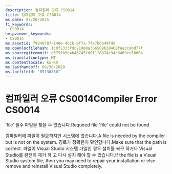 ```yaml
---
description: 컴파일러 오류 CS0014
title: 컴파일러 오류 CS0014
ms.date: 07/20/2015
f1_keywords:
- CS0014
helpviewer_keywords:
- CS0014
ms.assetid: 79940787-140e-4b1b-9f7a-7fe7b0b49fdd
ms.openlocfilehash: 1c0f2333fdc21988a366509b38468faa3cabd77f
ms.sourcegitcommit: d579fb5e4b46745fd0f1f8874c94c6469ce58604
ms.translationtype: MT
ms.contentlocale: ko-KR
ms.lasthandoff: 08/30/2020
ms.locfileid: "89138880"
---
```

# <a name="compiler-error-cs0014"></a><span data-ttu-id="7bcd1-103">컴파일러 오류 CS0014</span><span class="sxs-lookup"><span data-stu-id="7bcd1-103">Compiler Error CS0014</span></span>
<span data-ttu-id="7bcd1-104">‘file’ 필수 파일을 찾을 수 없습니다.</span><span class="sxs-lookup"><span data-stu-id="7bcd1-104">Required file 'file' could not be found</span></span>  
  
 <span data-ttu-id="7bcd1-105">컴파일러에 파일이 필요하지만 시스템에 없습니다.</span><span class="sxs-lookup"><span data-stu-id="7bcd1-105">A file is needed by the compiler but is not on the system.</span></span> <span data-ttu-id="7bcd1-106">경로가 정확한지 확인합니다.</span><span class="sxs-lookup"><span data-stu-id="7bcd1-106">Make sure that the path is correct.</span></span> <span data-ttu-id="7bcd1-107">파일이 Visual Studio 시스템 파일인 경우 설치를 복구 하거나 Visual Studio를 완전히 제거 하 고 다시 설치 해야 할 수 있습니다.</span><span class="sxs-lookup"><span data-stu-id="7bcd1-107">If the file is a Visual Studio system file, then you may need to repair your installation or else remove and reinstall Visual Studio completely.</span></span>
